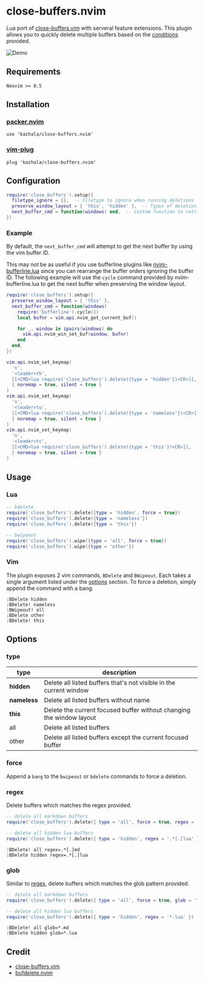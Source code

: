 # close-buffers.nvim

Lua port of [close-buffers.vim](https://github.com/Asheq/close-buffers.vim) with serveral feature extensions. This plugin allows you
to quickly delete multiple buffers based on the [conditions](#options) provided.

![Demo](https://github.com/kazhala/gif/blob/master/close-buffers.gif)

## Requirements

```
Neovim >= 0.5
```

## Installation

### [packer.nvim](https://github.com/wbthomason/packer.nvim)

```
use 'kazhala/close-buffers.nvim'
```

### [vim-plug](https://github.com/junegunn/vim-plug)

```
plug 'kazhala/close-buffers.nvim'
```

## Configuration

```lua
require('close_buffers').setup({
  filetype_ignore = {},  -- Filetype to ignore when running deletions
  preserve_window_layout = { 'this', 'hidden' },  -- Types of deletion that should preserve the window layout
  next_buffer_cmd = function(windows) end,  -- Custom function to retrieve the next buffer when preserving window layout
})
```

### Example

By default, the `next_buffer_cmd` will attempt to get the next buffer by using the vim buffer ID.

This may not be as useful if you use bufferline plugins like [nvim-bufferline.lua](https://github.com/akinsho/nvim-bufferline.lua)
since you can rearrange the buffer orders ignoring the buffer ID. The following example will use the `cycle` command provided
by nvim-bufferline.lua to get the next buffer when preserving the window layout.

```lua
require('close_buffers').setup({
  preserve_window_layout = { 'this' },
  next_buffer_cmd = function(windows)
    require('bufferline').cycle(1)
    local bufnr = vim.api.nvim_get_current_buf()

    for _, window in ipairs(windows) do
      vim.api.nvim_win_set_buf(window, bufnr)
    end
  end,
})

vim.api.nvim_set_keymap(
  'n',
  '<leader>th',
  [[<CMD>lua require('close_buffers').delete({type = 'hidden'})<CR>]],
  { noremap = true, silent = true }
)
vim.api.nvim_set_keymap(
  'n',
  '<leader>tu',
  [[<CMD>lua require('close_buffers').delete({type = 'nameless'})<CR>]],
  { noremap = true, silent = true }
)
vim.api.nvim_set_keymap(
  'n',
  '<leader>tc',
  [[<CMD>lua require('close_buffers').delete({type = 'this'})<CR>]],
  { noremap = true, silent = true }
)
```

## Usage

### Lua

```lua
-- bdelete
require('close_buffers').delete({type = 'hidden', force = true})
require('close_buffers').delete({type = 'nameless'})
require('close_buffers').delete({type = 'this'})

-- bwipeout
require('close_buffers').wipe({type = 'all', force = true})
require('close_buffers').wipe({type = 'other'})
```

### Vim

The plugin exposes 2 vim commands, `BDelete` and `BWipeout`. Each takes a single argument listed under the [options](#type) section.
To force a deletion, simply append the command with a bang.

```
:BDelete hidden
:BDelete! nameless
:BWipeout! all
:BDelete other
:BDelete! this
```

## Options

### type

| type         | description                                                          |
| ------------ | -------------------------------------------------------------------- |
| **hidden**   | Delete all listed buffers that's not visible in the current window   |
| **nameless** | Delete all listed buffers without name                               |
| **this**     | Delete the current focused buffer without changing the window layout |
| all          | Delete all listed buffers                                            |
| other        | Delete all listed buffers except the current focused buffer          |

### force

Append a `bang` to the `bwipeout` or `bdelete` commands to force a deletion.

### regex

Delete buffers which matches the regex provided.

```lua
-- delele all markdown buffers
require('close_buffers').delete({ type = 'all', force = true, regex = '.*[.]md' })

-- delete all hidden lua buffers
require('close_buffers').delete({ type = 'hidden', regex = '.*[.]lua' })
```

```
:BDelete! all regex=.*[.]md
:BDelete hidden regex=.*[.]lua
```

### glob

Similar to [regex](#regex), delete buffers which matches the glob pattern provided.

```lua
-- delele all markdown buffers
require('close_buffers').delete({ type = 'all', force = true, glob = '*.md' })

-- delete all hidden lua buffers
require('close_buffers').delete({ type = 'hidden', regex = '*.lua' })
```

```
:BDelete! all glob=*.md
:BDelete hidden glob=*.lua
```

## Credit

- [close-buffers.vim](https://github.com/Asheq/close-buffers.vim)
- [bufdelete.nvim](https://github.com/famiu/bufdelete.nvim)
